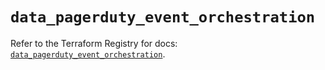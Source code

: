 # `data_pagerduty_event_orchestration`

Refer to the Terraform Registry for docs: [`data_pagerduty_event_orchestration`](https://registry.terraform.io/providers/pagerduty/pagerduty/3.11.4/docs/data-sources/event_orchestration).
